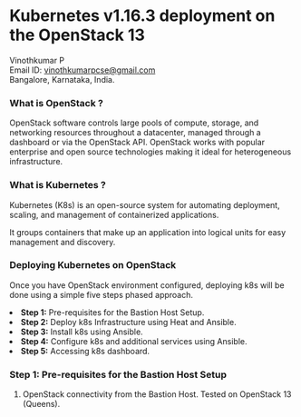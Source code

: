 # Kubernetes v1.16.3 deployment on the OpenStack 13

Vinothkumar P<br>
Email ID: vinothkumarpcse@gmail.com<br>
Bangalore, Karnataka, India.<br>

<h3>What is OpenStack ?</h3>
<p>OpenStack software controls large pools of compute, storage, and networking resources throughout a datacenter, managed through a dashboard or via the OpenStack API. OpenStack works with popular enterprise and open source technologies making it ideal for heterogeneous infrastructure.</p>
<h3>What is Kubernetes ?</h3>
<p>Kubernetes (K8s) is an open-source system for automating deployment, scaling, and management of containerized applications.</p>
<p>It groups containers that make up an application into logical units for easy management and discovery.</p>

<h3>Deploying Kubernetes on OpenStack</h3>
<p>Once you have OpenStack environment configured, deploying k8s will be done using a simple five steps phased approach.</p>

<li><b>Step 1:</b> Pre-requisites for the Bastion Host Setup.</li>
<li><b>Step 2:</b> Deploy k8s Infrastructure using Heat and Ansible.</li>
<li><b>Step 3:</b> Install k8s using Ansible.</li>
<li><b>Step 4:</b> Configure k8s and additional services using Ansible.</li>
<li><b>Step 5:</b> Accessing k8s dashboard.</li>

<h3>Step 1: Pre-requisites for the Bastion Host Setup</h3>
<ol>
  <li>OpenStack connectivity from the Bastion Host. Tested on OpenStack 13 (Queens).</li>
</ol>
